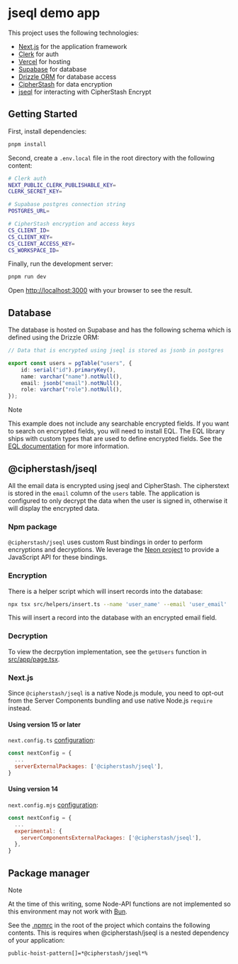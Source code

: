 # jseql demo app 

This project uses the following technologies:

- [Next.js](https://nextjs.org) for the application framework
- [Clerk](https://clerk.com) for auth
- [Vercel](https://vercel.com) for hosting
- [Supabase](https://supabase.com) for database
- [Drizzle ORM](https://drizzle.org) for database access
- [CipherStash](https://cipherstash.com) for data encryption
- [jseql](https://github.com/cipherstash/jseql) for interacting with CipherStash Encrypt

## Getting Started

First, install dependencies:

```bash
pnpm install
```

Second, create a `.env.local` file in the root directory with the following content:

```bash
# Clerk auth
NEXT_PUBLIC_CLERK_PUBLISHABLE_KEY=
CLERK_SECRET_KEY=

# Supabase postgres connection string
POSTGRES_URL=

# CipherStash encryption and access keys
CS_CLIENT_ID=
CS_CLIENT_KEY=
CS_CLIENT_ACCESS_KEY=
CS_WORKSPACE_ID=
```

Finally, run the development server:

```bash
pnpm run dev
```

Open [http://localhost:3000](http://localhost:3000) with your browser to see the result.

## Database

The database is hosted on Supabase and has the following schema which is defined using the Drizzle ORM:

```ts
// Data that is encrypted using jseql is stored as jsonb in postgres

export const users = pgTable("users", {
	id: serial("id").primaryKey(),
	name: varchar("name").notNull(),
	email: jsonb("email").notNull(),
	role: varchar("role").notNull(),
});
```

> [!NOTE]
> This example does not include any searchable encrypted fields.
> If you want to search on encrypted fields, you will need to install EQL.
> The EQL library ships with custom types that are used to define encrypted fields.
> See the [EQL documentation](https://github.com/cipherstash/encrypted-query-language) for more information.

## @cipherstash/jseql

All the email data is encrypted using jseql and CipherStash.
The cipherstext is stored in the `email` column of the `users` table.
The application is configured to only decrypt the data when the user is signed in, otherwise it will display the encrypted data.

### Npm package

`@cipherstash/jseql` uses custom Rust bindings in order to perform encryptions and decryptions.
We leverage the [Neon project](https://neon-rs.dev/) to provide a JavaScript API for these bindings.

### Encryption

There is a helper script which will insert records into the database:

```bash
npx tsx src/helpers/insert.ts --name 'user_name' --email 'user_email'
```

This will insert a record into the database with an encrypted email field.

### Decryption

To view the decrpytion implementation, see the `getUsers` function in [src/app/page.tsx](src/app/page.tsx).

### Next.js

Since `@cipherstash/jseql` is a native Node.js module, you need to opt-out from the Server Components bundling and use native Node.js `require` instead.

#### Using version 15 or later

`next.config.ts` [configuration](https://nextjs.org/docs/app/api-reference/config/next-config-js/serverExternalPackages):

```js
const nextConfig = {
  ...
  serverExternalPackages: ['@cipherstash/jseql'],
}
```

#### Using version 14

`next.config.mjs` [configuration](https://nextjs.org/docs/14/app/api-reference/next-config-js/serverComponentsExternalPackages):

```js
const nextConfig = {
  ...
  experimental: {
    serverComponentsExternalPackages: ['@cipherstash/jseql'],
  },
}
```

## Package manager

> [!NOTE]
> At the time of this writing, some Node-API functions are not implemented so this environment may not work with [Bun](https://bun.sh).

See the [.npmrc](.npmrc) in the root of the project which contains the following contents. This is requires when @cipherstash/jseql is a nested dependency of your application:

```txt
public-hoist-pattern[]=*@cipherstash/jseql*%
```

